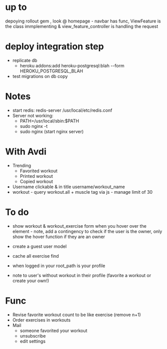 # up to
depoying rollout gem , look @ homepage - navbar has func, ViewFeature is the class immplementing & view_feature_controller is handling the request

# deploy integration step
* replicate db
	- heroku addons:add heroku-postgresql:blah --form HEROKU_POSTGRESQL_BLAH
* test migrations on db copy

# Notes
* start redis: redis-server /usr/local/etc/redis.conf
* Server not working:
	- PATH=/usr/local/sbin:$PATH 
	- sudo nginx -t
	- sudo nginx (start nginx server)

# With Avdi
* Trending
	- Favorited workout
	- Printed workout
	- Copied workout
* Username clickable & in title username/workout_name
* workout - query workout.all + muscle tag via js - manage limit of 30

# To do
* show workout & workout_exercise form when you hover over the element - note, add a contingency to check if the user is the owner, only show the hover function if they are an owner

* create a guest user model

* cache all exercise find
* when logged in your root_path is your profile
* note to user's without workout in their profile (favorite a workout or create your own!)

# Func

* Revise favorite workout count to be like exercise (remove n+1)
* Order exercises in workouts
* Mail
  * someone favorited your workout
  * unsubscribe
  * edit settings